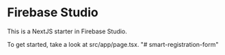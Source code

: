 # Firebase Studio

This is a NextJS starter in Firebase Studio.

To get started, take a look at src/app/page.tsx.
"# smart-registration-form" 
